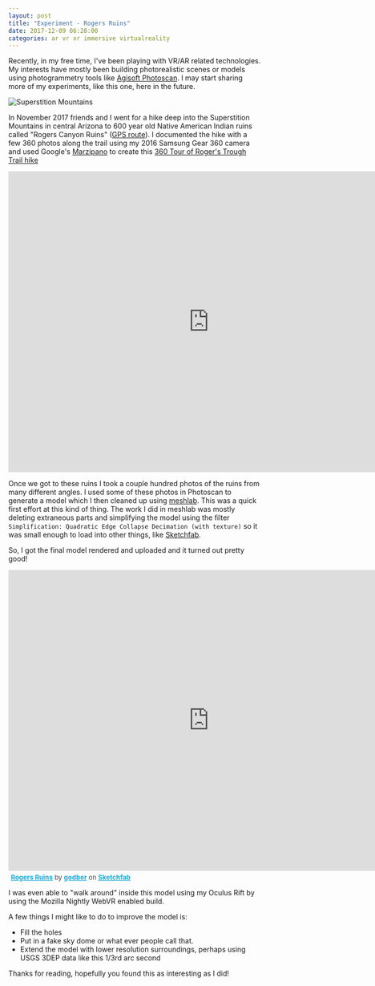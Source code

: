 ```yaml
---
layout: post
title: "Experiment - Rogers Ruins"
date: 2017-12-09 06:28:00
categories: ar vr xr immersive virtualreality
---
```


Recently, in my free time, I've been playing with VR/AR related technologies.
My interests have mostly been building photorealistic scenes or models using
photogrammetry tools like [Agisoft Photoscan](http://www.agisoft.com/). I may
start sharing more of my experiments, like this one, here in the future.

![Superstition Mountains](/images/south-central-superstitions.jpg)

In November 2017 friends and I went for a hike deep into the Superstition
Mountains in central Arizona to 600 year old Native American Indian ruins
called "Rogers Canyon Ruins" ([GPS route](https://hikearizona.com/map.php?QX=6728)).
I documented the hike with a few 360 photos along the trail using my 2016
Samsung Gear 360 camera and used Google's [Marzipano](http://www.marzipano.net/)
to create this [360 Tour of Roger's Trough Trail hike](http://uberhip.com/misc/rr/)

<div class="marzipano-embed">
  <iframe width="800" height="600" src="https://misc.uberhip.com/rr/" allowvr
  allowfullscreen mozallowfullscreen="true" webkitallowfullscreen="true"
  frameborder="0" onmousewheel=""></iframe>
</div>

Once we got to these ruins I took a couple hundred photos of the ruins from many
different angles. I used some of these photos in Photoscan to generate a model
which I then cleaned up using [meshlab](http://www.meshlab.net/). This was a
quick first effort at this kind of thing. The work I did in meshlab was mostly
deleting extraneous parts and simplifying the model using the filter
`Simplification: Quadratic Edge Collapse Decimation (with texture)` so it was
small enough to load into other things, like [Sketchfab](sketchfab.com).

So, I got the final model rendered and uploaded and it turned out pretty good!

<div class="sketchfab-embed-wrapper"><iframe width="800" height="600"
     src="https://sketchfab.com/models/bd0910690fc24b478ee97d750c77b600/embed"
     frameborder="0" allowvr allowfullscreen mozallowfullscreen="true"
     webkitallowfullscreen="true" onmousewheel=""></iframe>

<p style="font-size: 13px; font-weight: normal; margin: 5px; color: #4A4A4A;">
    <a href="https://sketchfab.com/models/bd0910690fc24b478ee97d750c77b600?utm_medium=embed&utm_source=website&utm_campain=share-popup" target="_blank" style="font-weight: bold; color: #1CAAD9;">Rogers Ruins</a>
    by <a href="https://sketchfab.com/godber?utm_medium=embed&utm_source=website&utm_campain=share-popup" target="_blank" style="font-weight: bold; color: #1CAAD9;">godber</a>
    on <a href="https://sketchfab.com?utm_medium=embed&utm_source=website&utm_campain=share-popup" target="_blank" style="font-weight: bold; color: #1CAAD9;">Sketchfab</a>
</p>
</div>

I was even able to "walk around" inside this model using my Oculus Rift by using
the Mozilla Nightly WebVR enabled build.

A few things I might like to do to improve the model is:

- Fill the holes
- Put in a fake sky dome or what ever people call that.
- Extend the model with lower resolution surroundings, perhaps using USGS 3DEP
  data like this 1/3rd arc second

Thanks for reading, hopefully you found this as interesting as I did!
